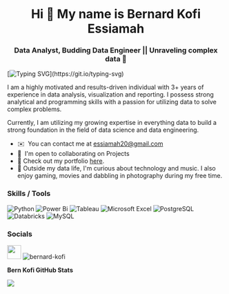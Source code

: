 <h1 align="center"> Hi 👋 My name is Bernard Kofi Essiamah </h1>

<h3 align="center">Data Analyst, Budding Data Engineer || Unraveling complex data   🚀 </h3>

[![Typing SVG](https://readme-typing-svg.herokuapp.com?font=arial&color=3384B4&lines=Welcome+to+my+GitHub+...)](https://git.io/typing-svg)


I am a highly motivated and results-driven individual with 3+ years of experience in data analysis, visualization and reporting. I possess strong analytical and programming skills with a passion for utilizing data to solve complex problems. 

Currently, I am utilizing my growing expertise in everything data to build a strong foundation in the field of data science and data engineering. 

* ✉️  You can contact me at [essiamah20@gmail.com](mailto:essiamah20@gmail.com)
* 🤝  I'm open to collaborating on Projects
* 📁 Check out my portfolio [here](https://beko50.github.io/dataportfolio).
* 🍿 Outside my data life, I'm curious about technology and music. I also enjoy gaming, movies and dabbling in photography during my free time.


### Skills / Tools
![Python](https://img.shields.io/badge/python-3670A0?style=for-the-badge&logo=python&logoColor=ffdd54)  ![Power Bi](https://img.shields.io/badge/power_bi-F2C811?style=for-the-badge&logo=powerbi&logoColor=black) ![Tableau](https://img.shields.io/badge/tableau-E97627?style=for-the-badge&logo=tableau&logoColor=black) ![Microsoft Excel](https://img.shields.io/badge/Microsoft_Excel-217346?style=for-the-badge&logo=microsoft-excel&logoColor=white)
![PostgreSQL](https://img.shields.io/badge/postgresql-4169E1?style=for-the-badge&logo=postgresql&logoColor=white)  ![Databricks](https://img.shields.io/badge/databricks-FF3621?style=for-the-badge&logo=databricks&logoColor=white)
![MySQL](https://img.shields.io/badge/mysql-4479A1?style=for-the-badge&logo=mysql&logoColor=white)


### Socials

<p align="left"> <a href="https://www.linkedin.com/in/bernard-kofi-essiamah-b89922210" target="_blank" rel="noreferrer"><img src="https://raw.githubusercontent.com/danielcranney/readme-generator/main/public/icons/socials/linkedin.svg" width="32" height="32" /></a>  <img src="https://komarev.com/ghpvc/?username=beko50" alt="bernard-kofi"></p>


<b>Bern Kofi GitHub Stats</b>

<a href="http://www.github.com/beko50"><img src="https://github-readme-streak-stats.herokuapp.com/?user=beko50&stroke=ffffff&background=1c1917&ring=0891b2&fire=0891b2&currStreakNum=ffffff&currStreakLabel=0891b2&sideNums=ffffff&sideLabels=ffffff&dates=ffffff&hide_border=true" /></a>

